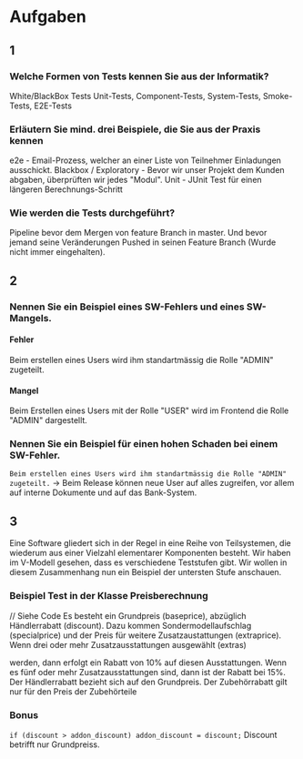 # Aufgaben

## 1
### Welche Formen von Tests kennen Sie aus der Informatik?
White/BlackBox Tests
Unit-Tests, Component-Tests, System-Tests, Smoke-Tests, E2E-Tests

### Erläutern Sie mind. drei Beispiele, die Sie aus der Praxis kennen
e2e - Email-Prozess, welcher an einer Liste von Teilnehmer Einladungen ausschickt.
Blackbox / Exploratory - Bevor wir unser Projekt dem Kunden abgaben, überprüften wir jedes "Modul".
Unit - JUnit Test für einen längeren Berechnungs-Schritt

### Wie werden die Tests durchgeführt?
Pipeline bevor dem Mergen von feature Branch in master.
Und bevor jemand seine Veränderungen Pushed in seinen Feature Branch (Wurde nicht immer eingehalten).


## 2 
### Nennen Sie ein Beispiel eines SW-Fehlers und eines SW-Mangels.
#### Fehler
Beim erstellen eines Users wird ihm standartmässig die Rolle "ADMIN" zugeteilt.

#### Mangel
Beim Erstellen eines Users mit der Rolle "USER" wird im Frontend die Rolle "ADMIN" dargestellt.

### Nennen Sie ein Beispiel für einen hohen Schaden bei einem SW-Fehler.
`Beim erstellen eines Users wird ihm standartmässig die Rolle "ADMIN" zugeteilt.`
-> Beim Release können neue User auf alles zugreifen, vor allem auf interne Dokumente und auf das Bank-System.

## 3
Eine Software gliedert sich in der Regel in eine Reihe von Teilsystemen, die wiederum aus einer Vielzahl elementarer
Komponenten besteht. Wir haben im V-Modell gesehen, dass es verschiedene Teststufen gibt. Wir wollen in diesem
Zusammenhang nun ein Beispiel der untersten Stufe anschauen.

### Beispiel Test in der Klasse Preisberechnung
// Siehe Code
Es besteht ein Grundpreis (baseprice),
abzüglich Händlerrabatt (discount).
Dazu kommen Sondermodellaufschlag (specialprice)
und der Preis für weitere Zusatzaustattungen (extraprice).
Wenn drei oder mehr Zusatzausstattungen ausgewählt (extras)

werden, dann erfolgt ein Rabatt von 10% auf diesen Ausstattungen. Wenn es fünf oder mehr Zusatzausstattungen sind, dann ist der Rabatt bei 15%. Der Händlerrabatt bezieht sich auf den Grundpreis.
Der Zubehörrabatt gilt nur für den Preis der Zubehörteile


### Bonus
`
if (discount > addon_discount)
    addon_discount = discount;
`
Discount betrifft nur Grundpreiss.
